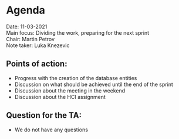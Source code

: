 # Agenda
Date: 11-03-2021 \
Main focus: Dividing the work, preparing for the next sprint \
Chair: Martin Petrov \
Note taker: Luka Knezevic


## Points of action:
* Progress with the creation of the database entities 
* Discussion on what should be achieved until the end of the sprint
* Discussion about the meeting in the weekend
* Discussion about the HCI assignment 

## Question for the TA:
* We do not have any questions